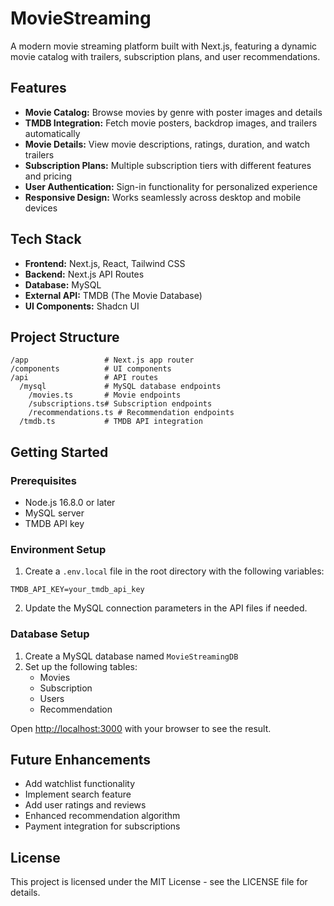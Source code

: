 # MovieStreaming

A modern movie streaming platform built with Next.js, featuring a dynamic movie catalog with trailers, subscription plans, and user recommendations.

## Features

- **Movie Catalog:** Browse movies by genre with poster images and details
- **TMDB Integration:** Fetch movie posters, backdrop images, and trailers automatically
- **Movie Details:** View movie descriptions, ratings, duration, and watch trailers
- **Subscription Plans:** Multiple subscription tiers with different features and pricing
- **User Authentication:** Sign-in functionality for personalized experience
- **Responsive Design:** Works seamlessly across desktop and mobile devices

## Tech Stack

- **Frontend:** Next.js, React, Tailwind CSS
- **Backend:** Next.js API Routes
- **Database:** MySQL
- **External API:** TMDB (The Movie Database)
- **UI Components:** Shadcn UI

## Project Structure

```
/app                 # Next.js app router
/components          # UI components 
/api                 # API routes
  /mysql             # MySQL database endpoints
    /movies.ts       # Movie endpoints
    /subscriptions.ts# Subscription endpoints
    /recommendations.ts # Recommendation endpoints
  /tmdb.ts           # TMDB API integration
```

## Getting Started

### Prerequisites

- Node.js 16.8.0 or later
- MySQL server
- TMDB API key

### Environment Setup

1. Create a `.env.local` file in the root directory with the following variables:

```
TMDB_API_KEY=your_tmdb_api_key
```

2. Update the MySQL connection parameters in the API files if needed.

### Database Setup

1. Create a MySQL database named `MovieStreamingDB`
2. Set up the following tables:
   - Movies
   - Subscription
   - Users
   - Recommendation


Open [http://localhost:3000](http://localhost:3000) with your browser to see the result.

## Future Enhancements

- Add watchlist functionality
- Implement search feature
- Add user ratings and reviews
- Enhanced recommendation algorithm
- Payment integration for subscriptions

## License

This project is licensed under the MIT License - see the LICENSE file for details.
